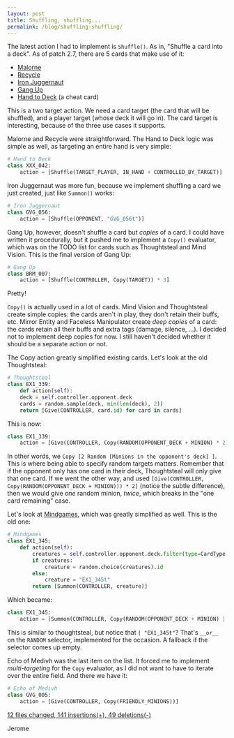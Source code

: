 ```yaml
---
layout: post
title: Shuffling, shuffling...
permalink: /blog/shuffling-shuffling/
---
```


The latest action I had to implement is `Shuffle()`. As in, "Shuffle a card into a deck".
As of patch 2.7, there are 5 cards that make use of it:

 - [Malorne](http://hearthstone.gamepedia.com/Malorne)
 - [Recycle](http://hearthstone.gamepedia.com/Recycle)
 - [Iron Juggernaut](http://hearthstone.gamepedia.com/Iron_Juggernaut)
 - [Gang Up](http://hearthstone.gamepedia.com/Gang_Up)
 - [Hand to Deck](http://hearthstone.gamepedia.com/Hand_to_Deck) (a cheat card)

This is a two target action. We need a card target (the card that will be shuffled),
and a player target (whose deck it will go in). The card target is interesting, because of the three use cases it supports.

Malorne and Recycle were straightforward.
The Hand to Deck logic was simple as well, as targeting an entire hand is very simple:

```python
# Hand to Deck
class XXX_042:
	action = [Shuffle(TARGET_PLAYER, IN_HAND + CONTROLLED_BY_TARGET)]
```

Iron Juggernaut was more fun, because we implement shuffling a card we just created, just like `Summon()` works:

```python
# Iron Juggernaut
class GVG_056:
	action = [Shuffle(OPPONENT, "GVG_056t")]
```

Gang Up, however, doesn't shuffle a card but *copies* of a card.
I could have written it procedurally, but it pushed me to implement a `Copy()` evaluator, which was on the TODO list
for cards such as Thoughtsteal and Mind Vision.
This is the final version of Gang Up:

```python
# Gang Up
class BRM_007:
	action = [Shuffle(CONTROLLER, Copy(TARGET)) * 3]
```

Pretty!

`Copy()` is actually used in a lot of cards. Mind Vision and Thoughtsteal create simple copies:
the cards aren't in play, they don't retain their buffs, etc.
Mirror Entity and Faceless Manipulator create *deep copies* of a card:
the cards retain all their buffs and extra tags (damage, silence, ...).
I decided not to implement deep copies for now. I still haven't decided whether it should be a separate action or not.

The Copy action greatly simplified existing cards. Let's look at the old Thoughtsteal:

```python
# Thoughtsteal
class EX1_339:
	def action(self):
	deck = self.controller.opponent.deck
	cards = random.sample(deck, min(len(deck), 2))
	return [Give(CONTROLLER, card.id) for card in cards]
```

This is now:

```python
class EX1_339:
	action = [Give(CONTROLLER, Copy(RANDOM(OPPONENT_DECK + MINION) * 2))]
```

In other words, we `Copy [2 Random [Minions in the opponent's deck] ]`.
This is where being able to specify random targets matters.
Remember that if the opponent only has one card in their deck, Thoughtsteal will only give that one card.
If we went the other way, and used `[Give(CONTROLLER, Copy(RANDOM(OPPONENT_DECK + MINION))) * 2]`
(notice the subtle difference), then we would give *one* random minion, *twice*, which breaks in the "one card remaining" case.

Let's look at [Mindgames](http://hearthstone.gamepedia.com/Mindgames), which was greatly simplified as well.
This is the old one:

```python
# Mindgames
class EX1_345:
	def action(self):
		creatures = self.controller.opponent.deck.filter(type=CardType.MINION)
		if creatures:
			creature = random.choice(creatures).id
		else:
			creature = "EX1_345t"
		return [Summon(CONTROLLER, creature)]
```

Which became:

```python
class EX1_345:
	action = [Summon(CONTROLLER, Copy(RANDOM(OPPONENT_DECK + MINION) | "EX1_345t"))]
```

This is similar to thoughtsteal, but notice that `| "EX1_345t"`?
That's `__or__` on the `RANDOM` selector, implemented for the occasion.
A fallback if the selector comes up empty.

Echo of Medivh was the last item on the list.
It forced me to implement *multi-targeting* for the `Copy` evaluator, as I did not want to have to iterate over
the entire field. And there we have it:

```python
# Echo of Medivh
class GVG_005:
	action = [Give(CONTROLLER, Copy(FRIENDLY_MINIONS))]
```

[12 files changed, 141 insertions(+), 49 deletions(-)](https://github.com/jleclanche/fireplace/compare/d79c1e10e68c625da910ee1bca3f32a4516fa479...56b97a3da978513a03ff291e43f10dbe759bd8d1)

Jerome
